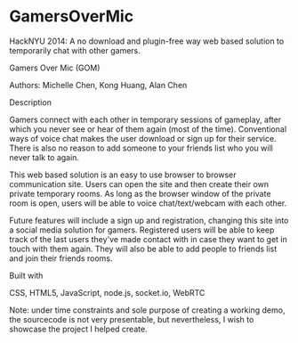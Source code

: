 GamersOverMic
=============

HackNYU 2014: A no download and plugin-free way web based solution to temporarily chat with other gamers.


Gamers Over Mic (GOM)

Authors: Michelle Chen, Kong Huang, Alan Chen




Description

Gamers connect with each other in temporary sessions of gameplay, after which you never see or hear of 
them again (most of the time). Conventional ways of voice chat makes the user download or sign up for 
their service. There is also no reason to add someone to your friends list who you will never talk to again.

This web based solution is an easy to use browser to browser communication site. Users can open the site 
and then create their own private temporary rooms. As long as the browser window of the private room is open, 
users will be able to voice chat/text/webcam with each other.

Future features will include a sign up and registration, changing this site into a social media solution for 
gamers. Registered users will be able to keep track of the last users they've made contact with in case they
want to get in touch with them again. They will also be able to add people to friends list and join their 
friends rooms.



Built with

CSS, HTML5, JavaScript, node.js, socket.io, WebRTC


Note: under time constraints and sole purpose of creating a working demo, the sourcecode is not very presentable, 
but nevertheless, I wish to showcase the project I helped create. 

